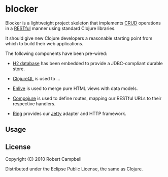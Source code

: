 # blocker

Blocker is a lightweight project skeleton that implements [CRUD](http://en.wikipedia.org/wiki/Create,_read,_update_and_delete)
operations in a
[RESTful](http://en.wikipedia.org/wiki/Representational_State_Transfer)
manner using standard Clojure libraries.

It should give new Clojure developers a reasonable starting point from
which to build their web applications.

The following components have been pre-wired:

* [H2 database](http://www.h2database.com/) has been embedded to provide a JDBC-compliant durable store.

* [ClojureQL](http://clojureql.org/) is used to ...

* [Enlive](https://github.com/cgrand/enlive/wiki) is used to merge pure HTML views with data models.

* [Compojure](https://github.com/weavejester/compojure/wiki) is used to define routes, mapping our RESTful URLs to their respective handlers.

* [Ring](https://github.com/mmcgrana/ring/wiki) provides our [Jetty](http://jetty.codehaus.org/jetty/) adapter and HTTP framework.

## Usage



## License

Copyright (C) 2010 Robert Campbell

Distributed under the Eclipse Public License, the same as Clojure.

